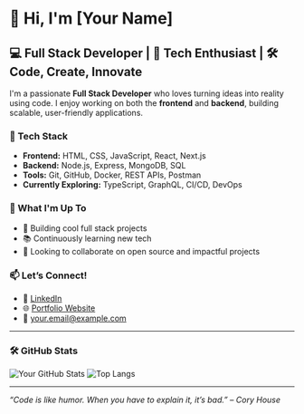 # 👋 Hi, I'm [Your Name]

## 💻 Full Stack Developer | 🚀 Tech Enthusiast | 🛠️ Code, Create, Innovate

I'm a passionate **Full Stack Developer** who loves turning ideas into reality using code. I enjoy working on both the **frontend** and **backend**, building scalable, user-friendly applications.

### 🧰 Tech Stack
- **Frontend:** HTML, CSS, JavaScript, React, Next.js
- **Backend:** Node.js, Express, MongoDB, SQL
- **Tools:** Git, GitHub, Docker, REST APIs, Postman
- **Currently Exploring:** TypeScript, GraphQL, CI/CD, DevOps

### 🌱 What I'm Up To
- 🚀 Building cool full stack projects
- 📚 Continuously learning new tech
- 🤝 Looking to collaborate on open source and impactful projects

### 📫 Let’s Connect!
- 💼 [LinkedIn](https://www.linkedin.com/in/your-profile)
- 🌐 [Portfolio Website](https://yourportfolio.com)
- 📧 your.email@example.com

---

### 🛠️ GitHub Stats

![Your GitHub Stats](https://github-readme-stats.vercel.app/api?username=yourusername&show_icons=true&theme=radical)
![Top Langs](https://github-readme-stats.vercel.app/api/top-langs/?username=yourusername&layout=compact&theme=radical)

---

_“Code is like humor. When you have to explain it, it’s bad.” – Cory House_
